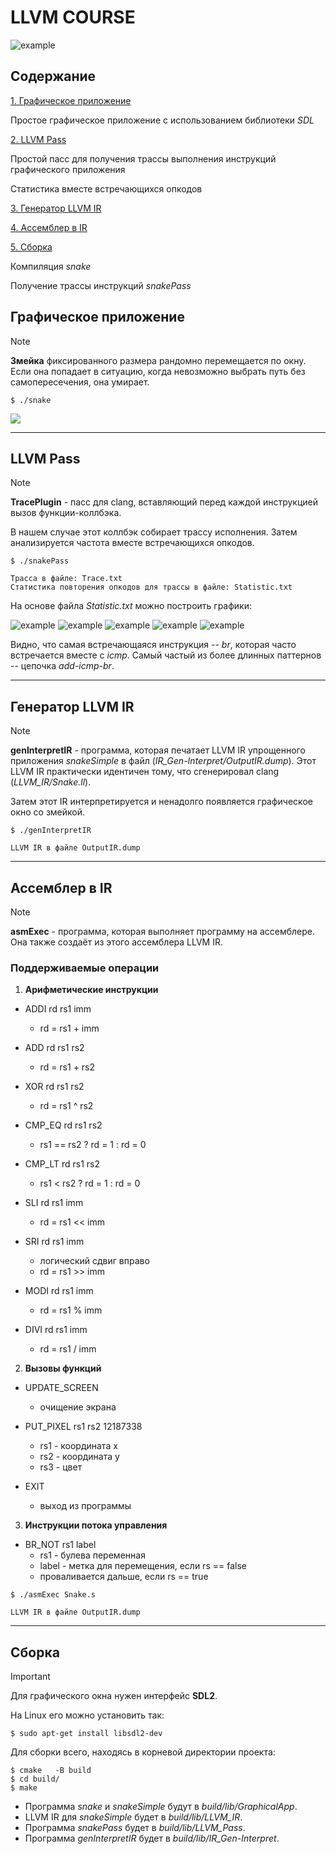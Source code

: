# LLVM COURSE

 
![example](Images/LLVM.jpg) 


## Содержание

[1. Графическое приложение](#1)

Простое графическое приложение с использованием библиотеки *SDL*

[2. LLVM Pass](#3)

Простой пасс для получения трассы выполнения инструкций графического приложения

Статистика вместе встречающихся опкодов

[3. Генератор LLVM IR](#4)

[4. Ассемблер в IR](#5)

[5. Сборка ](#2)

Компиляция *snake*

Получение трассы инструкций *snakePass*


<a name="1"></a>
 ## Графическое приложение

> [!NOTE]
> **Змейка** фиксированного размера рандомно перемещается по окну.
> Если она попадает в ситуацию, когда невозможно выбрать путь без самопересечения, она умирает.

```
$ ./snake
```

![](Images/Snake.gif) 

-----------------------------------------------------------------------------

<a name="3"></a>
 ## LLVM Pass

> [!NOTE]
> **TracePlugin** - пасс для clang, вставляющий перед каждой инструкцией вызов функции-коллбэка. 
>
> В нашем случае этот коллбэк собирает трассу исполнения. Затем анализируется частота вместе встречающихся опкодов.

```
$ ./snakePass
```
```
Трасса в файле: Trace.txt
Статистика повторения опкодов для трассы в файле: Statistic.txt
```

На основе файла *Statistic.txt* можно построить графики:


![example](Images/OpcodesOne.png) 
![example](Images/OpcodesTwo.png) 
![example](Images/OpcodesThree.png) 
![example](Images/OpcodesFour.png) 
![example](Images/OpcodesFive.png) 

Видно, что самая встречающаяся инструкция -- *br*, которая часто встречается вместе с *icmp*. Самый частый из более длинных паттернов -- цепочка *add*-*icmp*-*br*.

-----------------------------------------------------------------------------

<a name="4"></a>
 ## Генератор LLVM IR

> [!NOTE]
> **genInterpretIR** - программа, которая печатает LLVM IR упрощенного приложения *snakeSimple* в файл (*IR_Gen-Interpret/OutputIR.dump*). Этот LLVM IR практически идентичен тому, что сгенерировал clang (*LLVM_IR/Snake.ll*).
>
> Затем этот IR интерпретируется и ненадолго появляется графическое окно со змейкой. 

```
$ ./genInterpretIR
```
```
LLVM IR в файле OutputIR.dump
```

-----------------------------------------------------------------------------
 
<a name="5"></a>
 ## Ассемблер в IR

> [!NOTE]
> **asmExec** - программа, которая выполняет программу на ассемблере. Она также создаёт из этого ассемблера LLVM IR. 


### Поддерживаемые операции

1. **Арифметические инструкции**

* ADDI rd rs1 imm
    + rd = rs1 + imm

* ADD rd rs1 rs2
    + rd = rs1 + rs2

* XOR rd rs1 rs2
    + rd = rs1 ^ rs2

* CMP_EQ rd rs1 rs2
    + rs1 == rs2 ? rd = 1 : rd = 0

* CMP_LT rd rs1 rs2
    + rs1 < rs2 ? rd = 1 : rd = 0

* SLI rd rs1 imm
    + rd = rs1 << imm

* SRI rd rs1 imm
    + логический сдвиг вправо
    + rd = rs1 >> imm

* MODI rd rs1 imm
    + rd = rs1 % imm

* DIVI rd rs1 imm
    + rd = rs1 / imm


2. **Вызовы функций**

* UPDATE_SCREEN
    + очищение экрана

* PUT_PIXEL rs1 rs2 12187338
    + rs1 - координата x
    + rs2 - координата y
    + rs3 - цвет

* EXIT
    + выход из программы

3. **Инструкции потока управления**

* BR_NOT rs1 label
    + rs1 - булева переменная
    + label - метка для перемещения, если rs == false
    + проваливается дальше, если rs == true


```
$ ./asmExec Snake.s
```
```
LLVM IR в файле OutputIR.dump
```

-----------------------------------------------------------------------------
 
 <a name="2"></a>
 ## Сборка 

> [!IMPORTANT]
> Для графического окна нужен интерфейс **SDL2**.

На Linux его можно установить так:
```
$ sudo apt-get install libsdl2-dev
```


Для сборки всего, находясь в корневой директории проекта:
 
```
$ cmake   -B build
$ cd build/
$ make
```

* Программа *snake* и *snakeSimple* будут в *build/lib/GraphicalApp*.
* LLVM IR для *snakeSimple* будет в *build/lib/LLVM_IR*.
* Программа *snakePass* будет в *build/lib/LLVM_Pass*.
* Программа *genInterpretIR* будет в *build/lib/IR_Gen-Interpret*.


